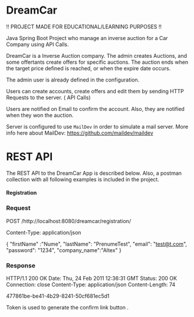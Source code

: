 # DreamCar
!! PROJECT MADE FOR EDUCATIONAL/LEARNING PURPOSES !!


Java Spring Boot Project who manage an inverse auction for a Car Company using API Calls.

DreamCar is a Inverse Auction company. The admin creates Auctions, and some offertants create offers for specific auctions. The auction ends when the target price defined is reached, or when the expire date occurs.

The admin user is already defined in the configuration.

Users can create accounts, create offers and edit them by sending  HTTP Requests to the server. ( API Calls)

Users are notified on Email to confirm the account. Also, they are notified when they won the auction.

Server is configured to use `MailDev` in order to simulate a mail server. More info here about MailDev: https://github.com/maildev/maildev

# REST API

The REST API to the DreamCar App is described below. Also, a postman collection with all following examples is included in the project.

#### Registration

### Request

POST /http://localhost:8080/dreamcar/registration/

Content-Type: application/json

{
"firstName" :"Nume",
"lastName": "PrenumeTest",
"email": "test@t.com",
"password": "1234",
"company_name":"Altex"
}

### Response 

HTTP/1.1 200 OK
Date: Thu, 24 Feb 2011 12:36:31 GMT
Status: 200 OK
Connection: close
Content-Type: application/json
Content-Length: 74

477861be-be41-4b29-8241-50cf681ec5d1

Token is used to generate the confirm link button . 



